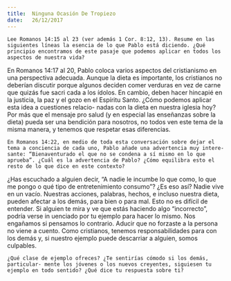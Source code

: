 ```yaml
---
title:  Ninguna Ocasión De Tropiezo
date:   26/12/2017
---
```


`Lee Romanos 14:15 al 23 (ver además 1 Cor. 8:12, 13). Resume en las siguientes líneas la esencia de lo que Pablo está diciendo. ¿Qué principio encontramos de este pasaje que podemos aplicar en todos los aspectos de nuestra vida?`

En Romanos 14:17 al 20, Pablo coloca varios aspectos del cristianismo en una perspectiva adecuada. Aunque la dieta es importante, los cristianos no deberían discutir porque algunos deciden comer verduras en vez de carne que quizás fue sacri cada a los ídolos. En cambio, deben hacer hincapié en la justicia, la paz y el gozo en el Espíritu Santo. ¿Cómo podemos aplicar esta idea a cuestiones relacio- nadas con la dieta en nuestra iglesia hoy? Por más que el mensaje pro salud (y en especial las enseñanzas sobre la dieta) pueda ser una bendición para nosotros, no todos ven este tema de la misma manera, y tenemos que respetar esas diferencias.

`En Romanos 14:22, en medio de toda esta conversación sobre dejar el tema a conciencia de cada uno, Pablo añade una advertencia muy intere- sante: “Bienaventurado el que no se condena a sí mismo en lo que aprueba”. ¿Cuál es la advertencia de Pablo? ¿Cómo equilibra esto el resto de lo que dice en este contexto?`

¿Has escuchado a alguien decir, “A nadie le incumbe lo que como, lo que me pongo o qué tipo de entretenimiento consumo”? ¿Es eso así? Nadie vive en un vacío. Nuestras acciones, palabras, hechos, e incluso nuestra dieta, pueden afectar a los demás, para bien o para mal. Esto no es difícil de entender. Si alguien te mira y ve que estás haciendo algo “incorrecto”, podría verse in uenciado por tu ejemplo para hacer lo mismo. Nos engañamos si pensamos lo contrario. Aducir que no forzaste a la persona no viene a cuento. Como cristianos, tenemos responsabilidades para con los demás y, si nuestro ejemplo puede descarriar a alguien, somos culpables.

`¿Qué clase de ejemplo ofreces? ¿Te sentirías cómodo si los demás, particular- mente los jóvenes o los nuevos creyentes, siguiesen tu ejemplo en todo sentido? ¿Qué dice tu respuesta sobre ti?`